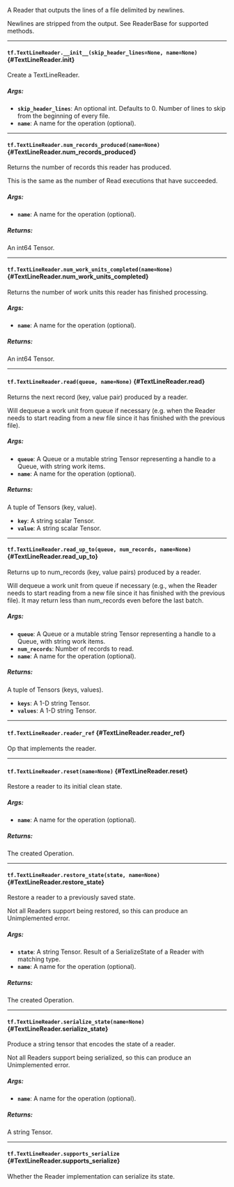A Reader that outputs the lines of a file delimited by newlines.

Newlines are stripped from the output.
See ReaderBase for supported methods.
- - -

#### `tf.TextLineReader.__init__(skip_header_lines=None, name=None)` {#TextLineReader.__init__}

Create a TextLineReader.

##### Args:


*  <b>`skip_header_lines`</b>: An optional int. Defaults to 0.  Number of lines
    to skip from the beginning of every file.
*  <b>`name`</b>: A name for the operation (optional).


- - -

#### `tf.TextLineReader.num_records_produced(name=None)` {#TextLineReader.num_records_produced}

Returns the number of records this reader has produced.

This is the same as the number of Read executions that have
succeeded.

##### Args:


*  <b>`name`</b>: A name for the operation (optional).

##### Returns:

  An int64 Tensor.


- - -

#### `tf.TextLineReader.num_work_units_completed(name=None)` {#TextLineReader.num_work_units_completed}

Returns the number of work units this reader has finished processing.

##### Args:


*  <b>`name`</b>: A name for the operation (optional).

##### Returns:

  An int64 Tensor.


- - -

#### `tf.TextLineReader.read(queue, name=None)` {#TextLineReader.read}

Returns the next record (key, value pair) produced by a reader.

Will dequeue a work unit from queue if necessary (e.g. when the
Reader needs to start reading from a new file since it has
finished with the previous file).

##### Args:


*  <b>`queue`</b>: A Queue or a mutable string Tensor representing a handle
    to a Queue, with string work items.
*  <b>`name`</b>: A name for the operation (optional).

##### Returns:

  A tuple of Tensors (key, value).

*  <b>`key`</b>: A string scalar Tensor.
*  <b>`value`</b>: A string scalar Tensor.


- - -

#### `tf.TextLineReader.read_up_to(queue, num_records, name=None)` {#TextLineReader.read_up_to}

Returns up to num_records (key, value pairs) produced by a reader.

Will dequeue a work unit from queue if necessary (e.g., when the
Reader needs to start reading from a new file since it has
finished with the previous file).
It may return less than num_records even before the last batch.

##### Args:


*  <b>`queue`</b>: A Queue or a mutable string Tensor representing a handle
    to a Queue, with string work items.
*  <b>`num_records`</b>: Number of records to read.
*  <b>`name`</b>: A name for the operation (optional).

##### Returns:

  A tuple of Tensors (keys, values).

*  <b>`keys`</b>: A 1-D string Tensor.
*  <b>`values`</b>: A 1-D string Tensor.


- - -

#### `tf.TextLineReader.reader_ref` {#TextLineReader.reader_ref}

Op that implements the reader.


- - -

#### `tf.TextLineReader.reset(name=None)` {#TextLineReader.reset}

Restore a reader to its initial clean state.

##### Args:


*  <b>`name`</b>: A name for the operation (optional).

##### Returns:

  The created Operation.


- - -

#### `tf.TextLineReader.restore_state(state, name=None)` {#TextLineReader.restore_state}

Restore a reader to a previously saved state.

Not all Readers support being restored, so this can produce an
Unimplemented error.

##### Args:


*  <b>`state`</b>: A string Tensor.
    Result of a SerializeState of a Reader with matching type.
*  <b>`name`</b>: A name for the operation (optional).

##### Returns:

  The created Operation.


- - -

#### `tf.TextLineReader.serialize_state(name=None)` {#TextLineReader.serialize_state}

Produce a string tensor that encodes the state of a reader.

Not all Readers support being serialized, so this can produce an
Unimplemented error.

##### Args:


*  <b>`name`</b>: A name for the operation (optional).

##### Returns:

  A string Tensor.


- - -

#### `tf.TextLineReader.supports_serialize` {#TextLineReader.supports_serialize}

Whether the Reader implementation can serialize its state.


